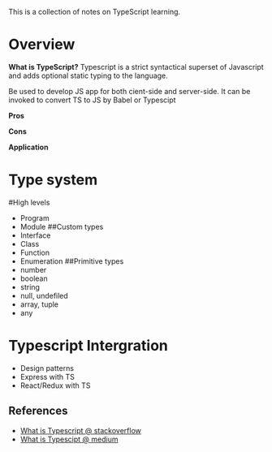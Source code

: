 This is a collection of notes on TypeScript learning.

# Overview
**What is TypeScript?**
Typescript is a strict syntactical superset of Javascript and adds optional static typing to the language.

Be used to develop JS app for both cient-side and server-side. It can be invoked to convert TS to JS by Babel or Typescipt

**Pros**

**Cons**

**Application**

# Type system

 #High levels
 - Program
 - Module
 ##Custom types
 - Interface
 - Class
 - Function
 - Enumeration
 ##Primitive types
 - number
 - boolean
 - string
 - null, undefiled
 - array, tuple
 - any

# Typescript Intergration

 - Design patterns
 - Express with TS
 - React/Redux with TS

 ## References ##

 - [What is Typescript @ stackoverflow](https://stackoverflow.com/questions/12694530/what-is-typescript-and-why-would-i-use-it-in-place-of-javascript/35048303#35048303)
 - [What is Typescipt @ medium](https://medium.com/@jtomaszewski/why-typescript-is-the-best-way-to-write-front-end-in-2019-feb855f9b164)

